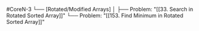 #CoreN-3
└── [Rotated/Modified Arrays]
    │
    ├── Problem: "[[33. Search in Rotated Sorted Array]]"
    └── Problem: "[[153. Find Minimum in Rotated Sorted Array]]"